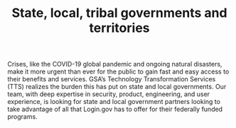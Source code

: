 ---
layout: partners/state-and-local
permalink: /partners/state-and-local/
title: >- 
    # State, local, tribal governments and territories
body: >-
    Crises, like the COVID-19 global pandemic and ongoing natural disasters, make it more urgent than ever for the public to gain fast and easy access to their benefits and services. GSA’s Technology Transformation Services (TTS) realizes the burden this has put on state and local governments. Our team, with deep expertise in security, product, engineering, and user experience, is looking for state and local government partners looking to take advantage of all that Login.gov has to offer for their federally funded programs.
ssa_quote: >-
    “The SSA UXG team appreciates the willingness of the Login.gov team to listen to our goals, concerns, and questions, then work with us to identify a path forward that will benefit the customers (end users) of SSA and other federal agencies. The team’s flexibility and willingness to hear our suggestions is very much appreciated. We enjoy brainstorming together and sharing research findings as we try to help each other move forward.”


    Elizabeth Hanst

    Technology Lead User Experience Specialist

    Social Security Administration
partnership_steps_title: >-
    ## Steps to partnership
partnership_steps_header1: >-
    Introductions and determine compatibility
partnership_steps_body1: >-
    <p style="display: inline">During the introduction call, an account manager will walk through Login.gov services and answer any questions that you have. This step will determine if Login.gov is a good fit for your agency.</p>
partnership_steps_header2: >-
    Estimate usage and test integrations
partnership_steps_body2: >-
    During onboarding, an account manager will work with your agency to estimate usage and provide a cost estimator. Once you’ve created your application and implemented an identity protocol, you can register it in the test environment dashboard and start testing. We advise at least two to three weeks for your team to test and integrate with Login.gov. <a target="_blank" href="https://developers.login.gov/testing/#how-to-get-started" class="external-link">Learn more about the sandbox environment</a>
partnership_steps_header3: >-
    Establish an Intergovernmental Cooperation Act (IGCA)
partnership_steps_body3: >-
    Login.gov is a cost-recoverable federal service, which means we must, by law, charge for our work. Our partnership and financial engagement will be governed by an Intergovernmental Cooperation Agreement (IGCA). An IGCA is a contract between a federal agency and a non-federal entity, like a state or local government. For Login.gov, these are the contracts we have with state and local governments that let them use Login.gov as partners/clients. An IGCA may take at least six to eight weeks to complete, which can occur in parallel with the technical integration of your application. <a href="#intergovernmental-cooperation-act-igca-process" class="caret">Learn more about the IGCA process below</a>
partnership_steps_header4: >-
    Launch integration
partnership_steps_body4: >-
     Once testing is complete and the IGCA has been executed, Login.gov will launch your integration within two weeks.
igca_tips: >-
    Tips for completing the IGCA process:

    * Determine your executive for IGCA sign-off

    * Have approved funding access based on the cost estimator

    * Ensure your technical team has capacity for integration or plan to hire a team


    The above suggestions may help keep your agency on track for creating the IGCA and receiving proper approvals within the anticipated six to eight week timeline, and launching your integration with Login.gov.
igca_steps_title: >-
    ## Intergovernmental Cooperation Act (IGCA) process
igca_steps_header1: >-
    IGCA request letter
igca_steps_body1: >-
    Partner entity works with the Login.gov to make an IGCA request letter, which requires signature by the executive of the entity (the governor of a state, mayor of a city, or designated governmental official delegated from the chief of the executive).
igca_steps_header2: >-
    IGCA agreement and Scope Of Work (SOW)
igca_steps_body2: >-
    Partner entity works with Login.gov on an IGCA Agreement outlining the SOW. 
igca_steps_header3: >-
    IGCA creation
igca_steps_body3: >-
    TTS performs a review with GSA counsel, and returns the IGCA to the partner entity ready for signatures.
igca_steps_header4: >-
    Partner approval
igca_steps_body4: >-
    Partner reviews, agrees, and routes the IGCA for signatures to return to TTS.
igca_steps_header5: >-
    GSA approval
igca_steps_body5: >-
    GSA approves and finalizes the IGCA and returns to partner entity.
---